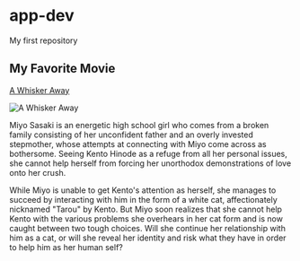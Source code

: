 # app-dev
My first repository

## My Favorite Movie
[A Whisker Away](https://www.youtube.com/watch?v=aXc9DVfLTGo)
>
![A Whisker Away](https://user-images.githubusercontent.com/120585963/207765560-515de83b-6cc5-4b88-857c-95155d6ba56c.png)
>
Miyo Sasaki is an energetic high school girl who comes from a broken family consisting of her unconfident father and an overly invested stepmother, whose attempts at connecting with Miyo come across as bothersome. Seeing Kento Hinode as a refuge from all her personal issues, she cannot help herself from forcing her unorthodox demonstrations of love onto her crush.

While Miyo is unable to get Kento's attention as herself, she manages to succeed by interacting with him in the form of a white cat, affectionately nicknamed "Tarou" by Kento. But Miyo soon realizes that she cannot help Kento with the various problems she overhears in her cat form and is now caught between two tough choices. Will she continue her relationship with him as a cat, or will she reveal her identity and risk what they have in order to help him as her human self?
